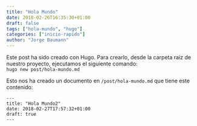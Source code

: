 ```yaml
---
title: "Hola Mundo"
date: 2018-02-26T16:35:30+01:00
draft: false
tags: ["hola-mundo", "hugo"]
categories: ["inicio-rapido"]
author: "Jorge Baumann"
---
```


Este post ha sido creado con Hugo. Para crearlo, desde la carpeta raiz de nuestro proyecto, ejecutamos el siguiente comando:  
`hugo new post/hola-mundo.md`

<!--more-->

Esto nos ha creado un documento en `/post/hola-mundo.md` que tiene este contenido:
```
---
title: "Hola Mundo2"
date: 2018-02-27T17:57:32+01:00
draft: true
---
```


